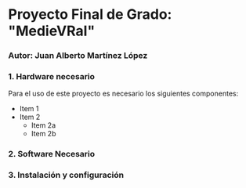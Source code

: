 # Proyecto Final de Grado: "MedieVRal"

### Autor: Juan Alberto Martínez López

### 1. Hardware necesario

Para el uso de este proyecto es necesario los siguientes componentes:

* Item 1
* Item 2
  * Item 2a
  * Item 2b



### 2. Software Necesario

### 3. Instalación y configuración


